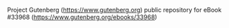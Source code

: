 Project Gutenberg (https://www.gutenberg.org) public repository for eBook #33968 (https://www.gutenberg.org/ebooks/33968)
